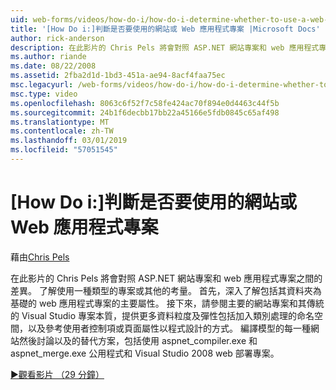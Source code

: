 ```yaml
---
uid: web-forms/videos/how-do-i/how-do-i-determine-whether-to-use-a-web-site-or-a-web-application-project
title: '[How Do i:]判斷是否要使用的網站或 Web 應用程式專案 |Microsoft Docs'
author: rick-anderson
description: 在此影片的 Chris Pels 將會對照 ASP.NET 網站專案和 web 應用程式專案之間的差異。 了解使用的考量...
ms.author: riande
ms.date: 08/22/2008
ms.assetid: 2fba2d1d-1bd3-451a-ae94-8acf4faa75ec
msc.legacyurl: /web-forms/videos/how-do-i/how-do-i-determine-whether-to-use-a-web-site-or-a-web-application-project
msc.type: video
ms.openlocfilehash: 8063c6f52f7c58fe424ac70f894e0d4463c44f5b
ms.sourcegitcommit: 24b1f6decbb17bb22a45166e5fdb0845c65af498
ms.translationtype: MT
ms.contentlocale: zh-TW
ms.lasthandoff: 03/01/2019
ms.locfileid: "57051545"
---
```

<a name="how-do-i-determine-whether-to-use-a-web-site-or-a-web-application-project"></a>[How Do i:]判斷是否要使用的網站或 Web 應用程式專案
====================
藉由[Chris Pels](https://twitter.com/chrispels)

在此影片的 Chris Pels 將會對照 ASP.NET 網站專案和 web 應用程式專案之間的差異。 了解使用一種類型的專案或其他的考量。 首先，深入了解包括其資料夾為基礎的 web 應用程式專案的主要屬性。 接下來，請參閱主要的網站專案和其傳統的 Visual Studio 專案本質，提供更多資料粒度及彈性包括加入類別處理的命名空間，以及參考使用者控制項或頁面屬性以程式設計的方式。 編譯模型的每一種網站然後討論以及的替代方案，包括使用 aspnet\_compiler.exe 和 aspnet\_merge.exe 公用程式和 Visual Studio 2008 web 部署專案。

[&#9654;觀看影片 （29 分鐘）](https://channel9.msdn.com/Blogs/ASP-NET-Site-Videos/how-do-i-determine-whether-to-use-a-web-site-or-a-web-application-project)
